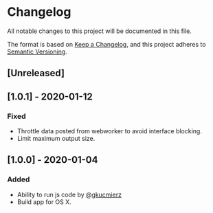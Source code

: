 
# Changelog
All notable changes to this project will be documented in this file.

The format is based on [Keep a Changelog](https://keepachangelog.com/en/1.0.0/),
and this project adheres to [Semantic Versioning](https://semver.org/spec/v2.0.0.html).

## [Unreleased]

## [1.0.1] - 2020-01-12
### Fixed
- Throttle data posted from webworker to avoid interface blocking.
- Limit maximum output size.

## [1.0.0] - 2020-01-04
### Added
- Ability to run js code by [@gkucmierz](https://github.com/gkucmierz)
- Build app for OS X.
